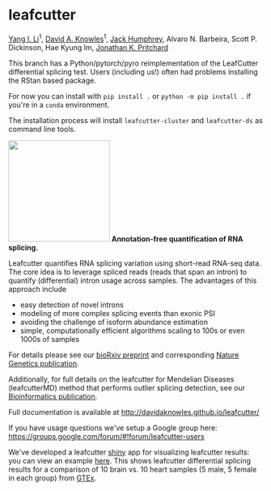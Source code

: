 # leafcutter

[Yang I. Li](https://thelilab.com/)<sup>1</sup>, [David A. Knowles](https://daklab.github.io/)<sup>1</sup>, [Jack Humphrey](https://jackhump.github.io/), Alvaro N. Barbeira, Scott P. Dickinson, Hae Kyung Im, [Jonathan K. Pritchard](http://web.stanford.edu/group/pritchardlab/home.html)

This branch has a Python/pytorch/pyro reimplementation of the LeafCutter differential splicing test. Users (including us!) often had problems installing the RStan based package. 

For now you can install with `pip install .` or `python -m pip install .` if you're in a `conda` environment. 

The installation process will install `leafcutter-cluster` and `leafcutter-ds` as command line tools. 

<img src="./docs/logo.png" width="200"> **Annotation-free quantification of RNA splicing.**

Leafcutter quantifies RNA splicing variation using short-read RNA-seq data. The core idea is to leverage spliced reads (reads that span an intron) to quantify (differential) intron usage across samples. The advantages of this approach include
* easy detection of novel introns
* modeling of more complex splicing events than exonic PSI
* avoiding the challenge of isoform abundance estimation
* simple, computationally efficient algorithms scaling to 100s or even 1000s of samples

For details please see our [bioRxiv preprint](http://www.biorxiv.org/content/early/2017/09/07/044107) and corresponding [Nature Genetics publication](https://www.nature.com/articles/s41588-017-0004-9).

Additionally, for full details on the leafcutter for Mendelian Diseases (leafcutterMD) method that performs outlier splicing detection, see our [Bioinformatics publication](http://dx.doi.org/10.1093/bioinformatics/btaa259).

Full documentation is available at <http://davidaknowles.github.io/leafcutter/>

If you have usage questions we've setup a Google group here: <https://groups.google.com/forum/#!forum/leafcutter-users>

We've developed a leafcutter [shiny](https://shiny.rstudio.com/) app for visualizing leafcutter results: you can view an example [here](https://leafcutter.shinyapps.io/leafviz/). This shows leafcutter differential splicing results for a comparison of 10 brain vs. 10 heart samples (5 male, 5 female in each group) from [GTEx](https://www.gtexportal.org/home/). 
